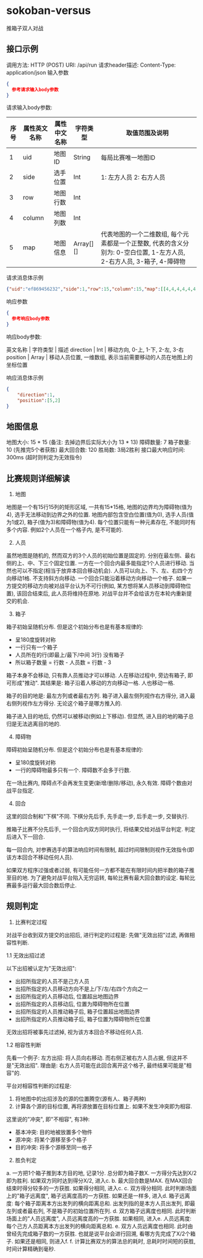 # sokoban-versus
推箱子双人对战

## 接口示例

调用方法: HTTP (POST)
URI: /api/run
请求header描述: Content-Type: application/json
输入参数
```json
{
  参考请求输入body参数
}
```

请求输入body参数:

序号 | 属性英文名称 | 属性中文名称 | 字符类型 | 取值范围及说明
---|---|---|---|---
1 | uid | 地图ID | String | 每局比赛唯一地图ID
2 | side | 选手位置 | Int | 1: 左方人员 2: 右方人员
3 | row | 地图行数 | Int |
4 | column | 地图列数 | Int |
5 | map | 地图信息 | Array[][] | 代表地图的一个二维数组, 每个元素都是一个正整数, 代表的含义分别为: 0-空白位置, 1-左方人员, 2-右方人员, 3-箱子, 4-障碍物

请求消息体示例
```json
{"uid":"ef869456232","side":1,"row":15,"column":15,"map":[[4,4,4,4,4,4,4,4,4,4,4,4,4,4,4],[4,1,0,0,0,0,0,0,0,0,0,0,0,2,4],[4,0,0,0,0,3,0,0,0,0,0,0,0,0,4],[4,0,0,4,0,0,0,0,0,0,0,3,0,0,4],[4,0,0,0,3,0,0,0,0,4,0,0,0,0,4],[4,0,0,0,0,0,0,0,0,4,0,3,0,0,4],[4,0,0,3,0,0,0,0,0,0,0,0,0,0,4],[4,1,0,0,0,0,0,4,0,0,0,0,0,2,4],[4,0,0,0,0,0,0,0,0,0,0,3,0,0,4],[4,0,0,3,0,4,0,0,0,0,0,0,0,0,4],[4,0,0,0,0,4,0,0,0,0,3,0,0,0,4],[4,0,0,3,0,0,0,0,0,0,0,4,0,0,4],[4,0,0,0,0,0,0,0,0,3,0,0,0,0,4],[4,1,0,0,0,0,0,0,0,0,0,0,0,2,4],[4,4,4,4,4,4,4,4,4,4,4,4,4,4,4]]}
```

响应参数
```json
{
  参考响应body参数
}
```

响应body参数:

英文名称 | 字符类型 | 描述
direction | Int | 移动方向, 0-上, 1-下, 2-左, 3-右
position | Array | 移动人员位置, 一维数组, 表示当前需要移动的人员在地图上的坐标位置

响应消息体示例
```json
{
    "direction":1,
    "position":[5,2]
}
```

## 地图信息

地图大小: 15 * 15 (备注: 去掉边界后实际大小为 13 * 13)
障碍数量: 7
箱子数量: 10 (先推完5个者获胜)
最大回合数: 120
胜局数: 3局2胜利
接口最大响应时间: 300ms (超时则判定为无效指令)


## 比赛规则详细解读

1. 地图

地图是一个有15行15列的矩形区域, 一共有15*15格, 地图的边界均为障碍物(值为4), 选手无法移动到边界之外的位置. 地图内部包含空白位置(值为0), 选手人员(值为1或2), 箱子(值为3)和障碍物(值为4).
每个位置只能有一种元素存在, 不能同时有多个内容. 例如2个人员在一个格子内, 是不可能的.

2. 人员

虽然地图是随机的, 然而双方的3个人员的初始位置是固定的. 分别在最左侧、最右侧的上、中、下三个固定位置.
一方在一个回合内最多能指定1个人员进行移动. 当然也可以不指定(相当于放弃本回合移动机会).
人员可以向上、下、左、右四个方向移动1格. 不支持斜方向移动.
一个回合只能沿着移动方向移动一个格子.
如果一方提交的移动方向被对战平台认为不可行(例如, 某方想将某人员移动到障碍物位置), 该回合结束后, 此人员将维持在原地. 对战平台并不会给该方在本轮内重新提交的机会.

3. 箱子

箱子初始呈随机分布. 但是这个初始分布也是有基本规律的:
- 呈180度旋转对称
- 一行只有一个箱子
- 人员所在的行(即最上/最下/中间 3行) 没有箱子
- 所以箱子数量 = 行数 - 人员数 = 行数 - 3

箱子本身不会移动, 只有靠人员推动才可以移动. 人在移动过程中, 旁边有箱子, 即可形成"推动". 其结果是: 箱子沿着人移动的方向移动一格. 人也移动一格.

箱子的目的地是: 最左方列或者最右方列. 箱子进入最左侧列视作右方得分, 进入最右侧列视作左方得分. 无论这个箱子是哪方推入的.

箱子进入目的地后, 仍然可以被移动(例如上下移动). 但显然, 进入目的地的箱子总归是无法逃离目的地的.

4. 障碍物

障碍初始呈随机分布. 但是这个初始分布也是有基本规律的:
- 呈180度旋转对称
- 一行的障碍物最多只有一个. 障碍数不会多于行数.

在一场比赛内, 障碍点不会再发生变更(新增/删除/移动), 永久有效. 障碍个数由对战平台指定.

4. 回合

这里的回合制和"下棋"不同. 下棋分先后手, 先手走一步, 后手走一步, 交替执行.

推箱子比赛不分先后手, 一个回合内双方同时执行, 将结果交给对战平台判定. 判定后进入下一回合.

每一回合内, 对参赛选手的算法响应时间有限制, 超过时间限制则视作无效指令(即该方本回合不移动任何人员).

如果双方程序过强或者过弱, 有可能任何一方都不能在有限时间内把半数的箱子推至目的地. 为了避免对战平台陷入无穷运转, 每轮比赛有最大回合数的设定. 每轮比赛最多运行最大回合数后停止.

## 规则判定

1. 比赛判定过程

对战平台收到双方提交的出招后, 进行判定的过程是: 先做"无效出招"过滤, 再做相容性判断.

1.1 无效出招过滤

以下出招被认定为"无效出招":
- 出招所指定的人员不是己方人员
- 出招所指定的人员移动方向不是上/下/左/右四个方向之一
- 出招所指定的人员移动后, 位置超出地图边界
- 出招所指定的人员移动后, 位置为障碍物所在位置
- 出招所指定的人员推动箱子后, 箱子位置超出地图边界
- 出招所指定的人员推动箱子后, 箱子位置为障碍物所在位置

无效出招将被事先过滤掉, 视为该方本回合不移动任何人员.

1.2 相容性判断

先看一个例子:
左方出招: 将人员向右移动. 而右侧正被右方人员占据, 但这并不是"无效出招".
理由是: 右方人员可能在此回合离开这个格子, 最终结果可能是"相容"的.

平台对相容性判断的过程是:
1. 将地图中的出招涉及的源的位置腾空(源有人、箱子两种)
2. 计算各个源的目标位置, 再将源放置在目标位置上. 如果不发生冲突即为相容.

这里说的"冲突", 即"不相容", 有3种:
- 基本冲突: 目的地被放置多个物件
- 源冲突: 将某个源移至多个格子
- 目的冲突: 将多个源移至同一格子

2. 胜负判定

a. 一方把1个箱子推到本方目的地, 记录1分. 总分即为箱子数X. 一方得分先达到X/2即为胜利. 如果双方同时达到得分X/2, 进入c.
b. 最大回合数是MAX. 在MAX回合结束时得分较多的一方获胜. 如果得分相同, 进入c.
c. 双方得分相同. 此时判断场面上的"箱子远离度", 箱子远离度高的一方获胜. 如果还是一样多, 进入d.
箱子远离度: 每个箱子距离本方出发列的横向距离总和.
出发列指的是本方人员出发列, 即最左列或者最右列, 不是箱子的初始位置所在列.
d. 双方箱子远离度也相同. 此时判断场面上的"人员远离度", 人员远离度高的一方获胜. 如果相同, 进入e.
人员远离度: 每个己方人员距离本方出发列的横向距离总和.
e. 双方人员远离度也相同. 此时由曾经先完成箱子数的一方获胜. 也就是说平台会进行回溯, 看哪方先完成了X/2个箱子. 如果还是相同, 则进入f.
f. 计算比赛双方的算法总的耗时, 总耗时时间短的获胜, 时间计算精确到毫秒.

